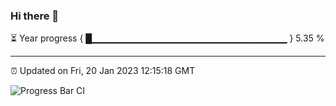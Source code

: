 ### Hi there 👋

⏳ Year progress { █▁▁▁▁▁▁▁▁▁▁▁▁▁▁▁▁▁▁▁▁▁▁▁▁▁▁▁▁▁ } 5.35 %

---

⏰ Updated on Fri, 20 Jan 2023 12:15:18 GMT

![Progress Bar CI](https://github.com/Shyam-Makwana/GitHub-Actions-Demo/workflows/Progress%20Bar%20CI/badge.svg)
